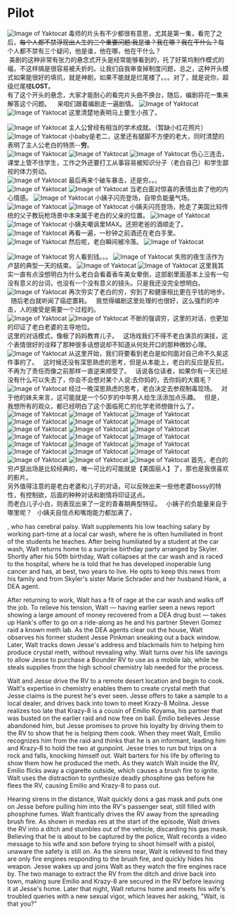 # Pilot

![Image of Yaktocat](../screnn_shot/S1/01/001.png)
  毒师的片头有不少都很有意思，尤其是第一集，看完了之后，<del>每个人都不禁浮现出人生的三个重要问题:我是谁？我在哪？我在干什么？</del>每个人都不禁有三个疑问，他是谁，他在哪，他在干什么？   
  美剧的这种非常有张力的悬念式开头是经常能够看到的，托了好莱坞制作模式的福，不这样搞是很容易被夭折的。让我们自我审查掉制度问题，总之，这种开头模式如果能很好的填坑，就是神剧，如果不能就是烂尾楼了。。。对了，就是说你，超级烂尾楼**LOST**。  
  有了这个开头的悬念，大家才能耐心的看完片头曲不换台，随后，编剧将花一集来解答这个问题。  
  来咱们跟着编剧走一遍剧情。
![Image of Yaktocat](../screnn_shot/S1/01/002.png)
![Image of Yaktocat](../screnn_shot/S1/01/004.png)
 这里清楚地表明马上要生小孩了。  
 
 ![Image of Yaktocat](../screnn_shot/S1/01/090.png)
 主人公曾经有相当的学术成就。（暂缺小红花照片）
![Image of Yaktocat](../screnn_shot/S1/01/005.png)
 小baby是老二，这里还有腿脚不方便的老大，同时清楚的表明了主人公老白的特质--**穷**。  
 ![Image of Yaktocat](../screnn_shot/S1/01/006.png)
![Image of Yaktocat](../screnn_shot/S1/01/007.png)
![Image of Yaktocat](../screnn_shot/S1/01/008.png)
 伤心三连击，课堂上管不住学生，工作之外还要打工从事容易被知识分子（老白自己）和学生鄙视的体力劳动。  
![Image of Yaktocat](../screnn_shot/S1/01/009.png)
最后再来个破车暴击，还是穷。。。  
![Image of Yaktocat](../screnn_shot/S1/01/010.png)
![Image of Yaktocat](../screnn_shot/S1/01/011.png)
当老白面对惊喜的表情出卖了他的内心情感。
![Image of Yaktocat](../screnn_shot/S1/01/012.png)
小姨子闪亮登场，自带负能量气场。
![Image of Yaktocat](../screnn_shot/S1/01/013.png)
![Image of Yaktocat](../screnn_shot/S1/01/014.png)
小姨夫闪亮登场，抢走了美国比较传统的父子教玩枪场景中本来属于老白的父亲的位置。
![Image of Yaktocat](../screnn_shot/S1/01/015.png)
![Image of Yaktocat](../screnn_shot/S1/01/016.png)
小姨夫嘲讽里MAX。还把老爸的酒顺走了。
![Image of Yaktocat](../screnn_shot/S1/01/017.png)
再看一遍，一秒钟之前酒还在老白手里。
![Image of Yaktocat](../screnn_shot/S1/01/018.png)
然后呢，老白瞬间被冷落。
![Image of Yaktocat](../screnn_shot/S1/01/019.png)

![Image of Yaktocat](../screnn_shot/S1/01/020.png)
穷人看到钱。。。
![Image of Yaktocat](../screnn_shot/S1/01/022.png)
失败的夜生活作为卢瑟的典型一天的结束。
![Image of Yaktocat](../screnn_shot/S1/01/021.png)
![Image of Yaktocat](../screnn_shot/S1/01/023.png)
这里我其实一直有点没想明白为什么老白会看着香车美女晕倒，这部剧里面基本上没有一句没有意义的台词，也没有一个没有意义的镜头。只是我还没完全想明白。
![Image of Yaktocat](../screnn_shot/S1/01/024.png)
再次夯实了老白的穷，穷到了和健康相比更在乎钱的地步。  
随后老白就听闻了癌症噩耗。  
我觉得编剧这里处理的也很好，这么强烈的冲击，人的接受是需要一个过程的。  
![Image of Yaktocat](../screnn_shot/S1/01/026.png)
![Image of Yaktocat](../screnn_shot/S1/01/027.png)
不断的强调穷，这里的对话，也更加的印证了老白老婆的主导地位。  
这里的对话模式，像极了妈妈教育儿子。  
这场戏我们不得不老白演员的演技，这个表情很好的诠释了那种很多话想说却不知道从何处开口的那种微妙心理。
![Image of Yaktocat](../screnn_shot/S1/01/028.png)
从这里开始，我们将要看到老白是如何面对自己命不久矣这件事的了。  
这时候还没有深思熟虑的思考，但是从本能上，老白的反应是反抗，不再为了责任而像之前那样一直逆来顺受了。  
话说各位读者，如果你有一天已经没有什么可以失去了，你会不会想对某个人说:去你妈的，去你妈的大眉毛？
![Image of Yaktocat](../screnn_shot/S1/01/029.png)
经过一晚深思熟虑的思考，老白决定去参观制毒现场。  
对于他的妹夫来言，这可能就是一个50岁的中年男人给生活添加点乐趣。  
但是，我想所有的观众，都已经明白了这个面临死亡的化学老师想做什么了。
![Image of Yaktocat](../screnn_shot/S1/01/030.png)
![Image of Yaktocat](../screnn_shot/S1/01/031.png)
![Image of Yaktocat](../screnn_shot/S1/01/032.png)
![Image of Yaktocat](../screnn_shot/S1/01/033.png)
![Image of Yaktocat](../screnn_shot/S1/01/034.png)
![Image of Yaktocat](../screnn_shot/S1/01/035.png)
![Image of Yaktocat](../screnn_shot/S1/01/036.png)
![Image of Yaktocat](../screnn_shot/S1/01/037.png)
![Image of Yaktocat](../screnn_shot/S1/01/038.png)
![Image of Yaktocat](../screnn_shot/S1/01/039.png)
![Image of Yaktocat](../screnn_shot/S1/01/040.png)
![Image of Yaktocat](../screnn_shot/S1/01/041.png)
![Image of Yaktocat](../screnn_shot/S1/01/042.png)
![Image of Yaktocat](../screnn_shot/S1/01/043.png)
![Image of Yaktocat](../screnn_shot/S1/01/044.png)
![Image of Yaktocat](../screnn_shot/S1/01/045.png)
![Image of Yaktocat](../screnn_shot/S1/01/046.png)
![Image of Yaktocat](../screnn_shot/S1/01/047.png)
![Image of Yaktocat](../screnn_shot/S1/01/048.png)
![Image of Yaktocat](../screnn_shot/S1/01/049.png)
![Image of Yaktocat](../screnn_shot/S1/01/050.png)
首先，老白的穷卢瑟出场是比较经典的，唯一可比的可能就是【美国丽人】了，那也是我很喜欢的影片。  
另外值得注意的是老白老婆和儿子的对话，可以反映出来一些他老婆bossy的特性，有控制欲，后面的种种对话和剧情将印证这点。  
而老白儿子小白，则表现出来了一定的青春期典型特征。  
小姨子的负能量来自于哪里呢？  
小姨夫自信点和嘴炮能力都加满了，



, who has cerebral palsy. Walt supplements his low teaching salary by working part-time at a local car wash, where he is often humiliated in front of the students he teaches. After being humiliated by a student at the car wash, Walt returns home to a surprise birthday party arranged by Skyler. Shortly after his 50th birthday, Walt collapses at the car wash and is raced to the hospital, where he is told that he has developed inoperable lung cancer and has, at best, two years to live. He opts to keep this news from his family and from Skyler's sister Marie Schrader and her husband Hank, a DEA agent.

After returning to work, Walt has a fit of rage at the car wash and walks off the job. To relieve his tension, Walt — having earlier seen a news report showing a large amount of money recovered from a DEA drug bust — takes up Hank's offer to go on a ride-along as he and his partner Steven Gomez raid a known meth lab. As the DEA agents clear out the house, Walt observes his former student Jesse Pinkman sneaking out a back window. Later, Walt tracks down Jesse's address and blackmails him to helping him produce crystal meth, without revealing why. Walt turns over his life savings to allow Jesse to purchase a Bounder RV to use as a mobile lab, while he steals supplies from the high school chemistry lab needed for the process.

Walt and Jesse drive the RV to a remote desert location and begin to cook. Walt's expertise in chemistry enables them to create crystal meth that Jesse claims is the purest he's ever seen. Jesse offers to take a sample to a local dealer, and drives back into town to meet Krazy-8 Molina. Jesse realizes too late that Krazy-8 is a cousin of Emilio Koyama, his partner that was busted on the earlier raid and now free on bail. Emilio believes Jesse abandoned him, but Jesse promises to prove his loyalty by driving them to the RV to show that he is helping them cook. When they meet Walt, Emilio recognizes him from the raid and thinks that he is an informant, leading him and Krazy-8 to hold the two at gunpoint. Jesse tries to run but trips on a rock and falls, knocking himself out. Walt barters for his life by offering to show them how he produced the meth. As they watch Walt inside the RV, Emilio flicks away a cigarette outside, which causes a brush fire to ignite. Walt uses the distraction to synthesize deadly phosphine gas before he flees the RV, causing Emilio and Krazy-8 to pass out.

Hearing sirens in the distance, Walt quickly dons a gas mask and puts one on Jesse before pulling him into the RV's passenger seat, still filled with phosphine fumes. Walt frantically drives the RV away from the spreading brush fire. As shown in medias res at the start of the episode, Walt drives the RV into a ditch and stumbles out of the vehicle, discarding his gas mask. Believing that he is about to be captured by the police, Walt records a video message to his wife and son before trying to shoot himself with a pistol, unaware the safety is still on. As the sirens near, Walt is relieved to find they are only fire engines responding to the brush fire, and quickly hides his weapon. Jesse wakes up and joins Walt as they watch the fire engines race by. The two manage to extract the RV from the ditch and drive back into town, making sure Emilio and Krazy-8 are secured in the RV before leaving it at Jesse's home. Later that night, Walt returns home and meets his wife's troubled queries with a new sexual vigor, which leaves her asking, "Walt, is that you?"

